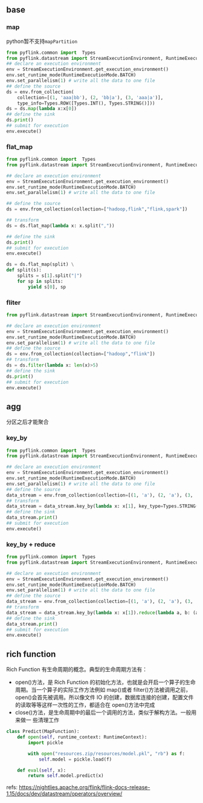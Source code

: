 ## base

### map
python暂不支持`mapPartition`

```python
from pyflink.common import  Types
from pyflink.datastream import StreamExecutionEnvironment, RuntimeExecutionMode
## declare an execution environment
env = StreamExecutionEnvironment.get_execution_environment()
env.set_runtime_mode(RuntimeExecutionMode.BATCH)
env.set_parallelism(1) # write all the data to one file
## define the source
ds = env.from_collection(
    collection=[(1, 'aaa|bb'), (2, 'bb|a'), (3, 'aaa|a')],
    type_info=Types.ROW([Types.INT(), Types.STRING()]))
ds = ds.map(lambda x:x[0])
## define the sink
ds.print()
## submit for execution
env.execute()

```



### flat_map

```python
from pyflink.common import  Types
from pyflink.datastream import StreamExecutionEnvironment, RuntimeExecutionMode

## declare an execution environment
env = StreamExecutionEnvironment.get_execution_environment()
env.set_runtime_mode(RuntimeExecutionMode.BATCH)
env.set_parallelism(1) # write all the data to one file

## define the source
ds = env.from_collection(collection=["hadoop,flink","flink,spark"])

## transform
ds = ds.flat_map(lambda x: x.split(","))

## define the sink
ds.print()
## submit for execution
env.execute()
```

```python
ds = ds.flat_map(split) \
def split(s):
    splits = s[1].split("|")
    for sp in splits:
        yield s[0], sp
```

### fliter

```python
from pyflink.datastream import StreamExecutionEnvironment, RuntimeExecutionMode

## declare an execution environment
env = StreamExecutionEnvironment.get_execution_environment()
env.set_runtime_mode(RuntimeExecutionMode.BATCH)
env.set_parallelism(1) # write all the data to one file
## define the source
ds = env.from_collection(collection=["hadoop","flink"])
## transform
ds = ds.filter(lambda x: len(x)>5)
## define the sink
ds.print()
## submit for execution
env.execute()
```

## agg
分区之后才能聚合
### key_by
```python
from pyflink.common import  Types
from pyflink.datastream import StreamExecutionEnvironment, RuntimeExecutionMode

## declare an execution environment
env = StreamExecutionEnvironment.get_execution_environment()
env.set_runtime_mode(RuntimeExecutionMode.BATCH)
env.set_parallelism(1) # write all the data to one file
## define the source
data_stream = env.from_collection(collection=[(1, 'a'), (2, 'a'), (3, 'b')])
## transform
data_stream = data_stream.key_by(lambda x: x[1], key_type=Types.STRING())
## define the sink
data_stream.print()
## submit for execution
env.execute()

```

### key_by + reduce

```python
from pyflink.common import  Types
from pyflink.datastream import StreamExecutionEnvironment, RuntimeExecutionMode

## declare an execution environment
env = StreamExecutionEnvironment.get_execution_environment()
env.set_runtime_mode(RuntimeExecutionMode.BATCH)
env.set_parallelism(1) # write all the data to one file
## define the source
data_stream = env.from_collection(collection=[(1, 'a'), (2, 'a'), (3, 'b')])
## transform
data_stream = data_stream.key_by(lambda x: x[1]).reduce(lambda a, b: (a[0] + b[0], b[1]))
## define the sink
data_stream.print()
## submit for execution
env.execute()
```

## rich function

Rich Function 有生命周期的概念。典型的生命周期方法有： 
- open()方法，是 Rich Function 的初始化方法，也就是会开启一个算子的生命周期。当一个算子的实际工作方法例如 map()或者 filter()方法被调用之前，open()会首先被调用。所以像文件 IO 的创建，数据库连接的创建，配置文件的读取等等这样一次性的工作，都适合在 open()方法中完成
- close()方法，是生命周期中的最后一个调用的方法，类似于解构方法。一般用来做一
些清理工作



```python
class Predict(MapFunction):
    def open(self, runtime_context: RuntimeContext):
        import pickle

        with open("resources.zip/resources/model.pkl", "rb") as f:
            self.model = pickle.load(f)

    def eval(self, x):
        return self.model.predict(x)
```




refs:
https://nightlies.apache.org/flink/flink-docs-release-1.15/docs/dev/datastream/operators/overview/